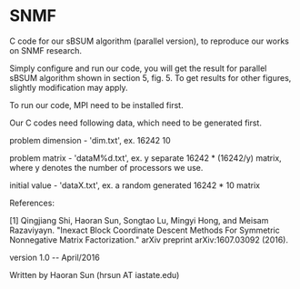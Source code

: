 # SNMF
C code for our sBSUM algorithm (parallel version), to reproduce our works on SNMF research.

Simply configure and run our code, you will get the result for parallel sBSUM algorithm shown in section 5, fig. 5. To get results for other figures, slightly modification may apply.

To run our code, MPI need to be installed first. 

Our C codes need following data, which need to be generated first.

problem dimension - 'dim.txt', ex. 16242	 10

problem matrix - 'dataM%d.txt', ex. y separate 16242 * (16242/y) matrix, where y denotes the number of processors we use.

initial value - 'dataX.txt', ex. a random generated 16242 * 10 matrix

References:

[1] Qingjiang Shi, Haoran Sun, Songtao Lu, Mingyi Hong, and Meisam Razaviyayn. 
   "Inexact Block Coordinate Descent Methods For Symmetric Nonnegative Matrix Factorization." 
   arXiv preprint arXiv:1607.03092 (2016).

version 1.0 -- April/2016

Written by Haoran Sun (hrsun AT iastate.edu)
